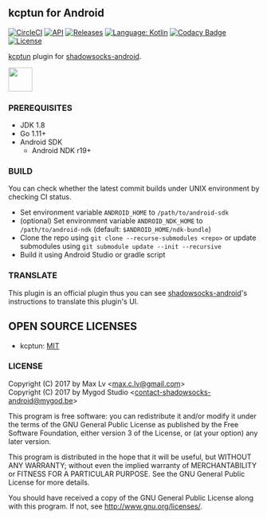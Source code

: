 ## kcptun for Android

[![CircleCI](https://circleci.com/gh/shadowsocks/kcptun-android.svg?style=svg)](https://circleci.com/gh/shadowsocks/kcptun-android)
[![API](https://img.shields.io/badge/API-21%2B-brightgreen.svg?style=flat)](https://android-arsenal.com/api?level=21)
[![Releases](https://img.shields.io/github/downloads/shadowsocks/kcptun-android/total.svg)](https://github.com/shadowsocks/kcptun-android/releases)
[![Language: Kotlin](https://img.shields.io/github/languages/top/shadowsocks/kcptun-android.svg)](https://github.com/shadowsocks/kcptun-android/search?l=kotlin)
[![Codacy Badge](https://api.codacy.com/project/badge/Grade/46b34df6fe624ef9a46507126f407880)](https://www.codacy.com/app/shadowsocks/kcptun-android?utm_source=github.com&amp;utm_medium=referral&amp;utm_content=shadowsocks/kcptun-android&amp;utm_campaign=Badge_Grade)
[![License](https://img.shields.io/github/license/shadowsocks/kcptun-android.svg)](https://github.com/shadowsocks/kcptun-android/blob/master/LICENSE)

[kcptun](https://github.com/shadowsocks/kcptun) plugin for [shadowsocks-android](https://github.com/shadowsocks/shadowsocks-android).

<a href="https://play.google.com/store/apps/details?id=com.github.shadowsocks.plugin.kcptun"><img src="https://play.google.com/intl/en_us/badges/images/generic/en-play-badge.png" height="48"></a>

### PREREQUISITES

* JDK 1.8
* Go 1.11+
* Android SDK
  - Android NDK r19+

### BUILD

You can check whether the latest commit builds under UNIX environment by checking CI status.

* Set environment variable `ANDROID_HOME` to `/path/to/android-sdk`
* (optional) Set environment variable `ANDROID_NDK_HOME` to `/path/to/android-ndk` (default: `$ANDROID_HOME/ndk-bundle`)
* Clone the repo using `git clone --recurse-submodules <repo>` or update submodules using `git submodule update --init --recursive`
* Build it using Android Studio or gradle script

### TRANSLATE

This plugin is an official plugin thus you can see [shadowsocks-android](https://github.com/shadowsocks/shadowsocks-android/blob/master/README.md#translate)'s instructions to translate this plugin's UI.

## OPEN SOURCE LICENSES

<ul>
    <li>kcptun: <a href="https://github.com/shadowsocks/kcptun/blob/shadowsocks/LICENSE.md">MIT</a></li>
</ul>

### LICENSE

Copyright (C) 2017 by Max Lv <<max.c.lv@gmail.com>>  
Copyright (C) 2017 by Mygod Studio <<contact-shadowsocks-android@mygod.be>>

This program is free software: you can redistribute it and/or modify
it under the terms of the GNU General Public License as published by
the Free Software Foundation, either version 3 of the License, or
(at your option) any later version.

This program is distributed in the hope that it will be useful,
but WITHOUT ANY WARRANTY; without even the implied warranty of
MERCHANTABILITY or FITNESS FOR A PARTICULAR PURPOSE.  See the
GNU General Public License for more details.

You should have received a copy of the GNU General Public License
along with this program. If not, see <http://www.gnu.org/licenses/>.
